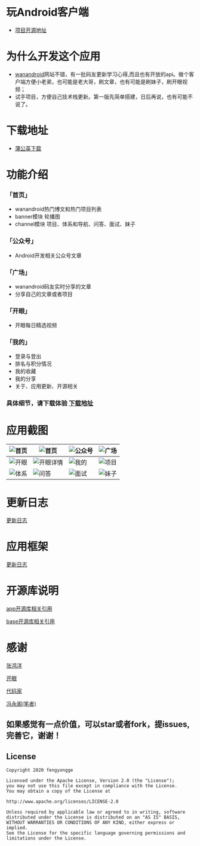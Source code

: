 
# 玩Android客户端

- [项目开源地址](https://github.com/fengyongge/WanAndroidClient)

# 为什么开发这个应用

- [wanandroid](https://wanandroid.com/)网站不错，有一批码友更新学习心得,而且也有开放的api。做个客户端方便小老弟，也可能是老大哥，刷文章，也有可能是刷妹子，刷开眼视频；
- 试手项目，方便自己技术栈更新。第一版先简单搭建，日后再说，也有可能不说了。


# 下载地址

- [蒲公英下载](https://www.pgyer.com/lZUG)

# 功能介绍

### 「首页」 
- wanandroid热门博文和热门项目列表
- banner模块
轮播图
- channel模块
项目、体系和导航、问答、面试、妹子

### 「公众号」 
- Android开发相关公众号文章

### 「广场」 
- wanandroid码友实时分享的文章
- 分享自己的文章或者项目

### 「开眼」
- 开眼每日精选视频

### 「我的」 
- 登录与登出
- 排名与积分情况
- 我的收藏
- 我的分享
- 关于、应用更新、开源相关


### 具体细节，请下载体验 [下载地址](https://www.pgyer.com/lZUG)

# 应用截图

| ![首页](https://github.com/fengyongge/WanAndroidClient/blob/master/snapshot/202001.png?raw=true) | ![首页](https://github.com/fengyongge/WanAndroidClient/blob/master/snapshot/202002.png?raw=true)| ![公众号](https://github.com/fengyongge/WanAndroidClient/blob/master/snapshot/202003.png?raw=true)| ![广场](https://github.com/fengyongge/WanAndroidClient/blob/master/snapshot/202004.png?raw=true)|  
| ------------------------------------------------------------ | ------------------------------------------------------------ | ------------------------------------------------------------ | ------------------------------------------------------------
| ![开眼](https://github.com/fengyongge/WanAndroidClient/blob/master/snapshot/202005.png?raw=true) | ![开眼详情](https://github.com/fengyongge/WanAndroidClient/blob/master/snapshot/202006.png?raw=true)| ![我的](https://github.com/fengyongge/WanAndroidClient/blob/master/snapshot/202007.png?raw=true)| ![项目](https://github.com/fengyongge/WanAndroidClient/blob/master/snapshot/202008.png?raw=true)|  
| ![体系](https://github.com/fengyongge/WanAndroidClient/blob/master/snapshot/202009.png?raw=true) | ![问答](https://github.com/fengyongge/WanAndroidClient/blob/master/snapshot/202010.png?raw=true)| ![面试](https://github.com/fengyongge/WanAndroidClient/blob/master/snapshot/202011.png?raw=true)| ![妹子](https://github.com/fengyongge/WanAndroidClient/blob/master/snapshot/202012.png?raw=true)|  


# 更新日志

[更新日志](https://github.com/fengyongge/WanAndroidClient/blob/master/doc/updateLog.md)

# 应用框架

[更新日志](https://github.com/fengyongge/WanAndroidClient/blob/master/doc/architecture.md)

# 开源库说明

[app开源库相关引用](https://github.com/fengyongge/WanAndroidClient/blob/master/app/build.gradle)

[base开源库相关引用](https://github.com/fengyongge/WanAndroidClient/blob/master/baselib/build.gradle)

# 感谢
[张鸿洋](https://github.com/hongyangAndroid)

[开眼](https://www.kaiyanapp.com/)

[代码家](https://github.com/daimajia)

[冯永阁(笔者)](https://github.com/fengyongge)

## 如果感觉有一点价值，可以star或者fork，提issues,完善它，谢谢！

## License
```
Copyright 2020 fengyongge

Licensed under the Apache License, Version 2.0 (the "License");
you may not use this file except in compliance with the License.
You may obtain a copy of the License at

http://www.apache.org/licenses/LICENSE-2.0

Unless required by applicable law or agreed to in writing, software
distributed under the License is distributed on an "AS IS" BASIS,
WITHOUT WARRANTIES OR CONDITIONS OF ANY KIND, either express or implied.
See the License for the specific language governing permissions and
limitations under the License.
```

